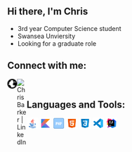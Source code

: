 ## Hi there, I'm Chris

- 3rd year Computer Science student
- Swansea Unviersity
- Looking for a graduate role


## Connect with me:

[<img align="left" alt="" width="22px" src="https://raw.githubusercontent.com/iconic/open-iconic/master/svg/globe.svg" />][website]
[<img align="left" alt="Chris Barker | LinkedIn" width="22px" src="https://cdn.jsdelivr.net/npm/simple-icons@v3/icons/linkedin.svg" />][linkedin]

<br />

## Languages and Tools:

<code><img width="26" src="https://raw.githubusercontent.com/barkerchris/barkerchris/master/images/java.png"></code>
<code><img width="26" src="https://raw.githubusercontent.com/barkerchris/barkerchris/master/images/kotlin.png"></code>
<code><img width="26" src="https://raw.githubusercontent.com/barkerchris/barkerchris/master/images/php.png"></code>
<code><img width="26" src="https://raw.githubusercontent.com/barkerchris/barkerchris/master/images/html.png"></code>
<code><img width="26" src="https://raw.githubusercontent.com/barkerchris/barkerchris/master/images/css.png"></code>
<code><img width="26" src="https://raw.githubusercontent.com/barkerchris/barkerchris/master/images/vscode.png"></code>
<code><img width="26" src="https://raw.githubusercontent.com/barkerchris/barkerchris/master/images/intellij.png"></code>

<br />
<br />

[website]: https://
[linkedin]: https://www.linkedin.com/in/christopherdavidbarker/